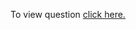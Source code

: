 To view question <a href="https://leetcode.com/problems/longest-palindromic-subsequence/submissions/" target="_blank">click here.</a>